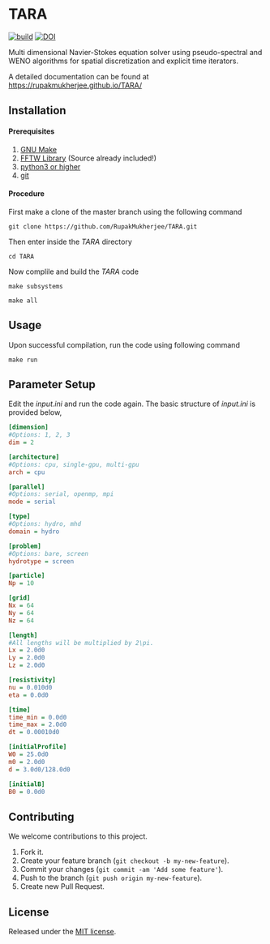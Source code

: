 # TARA

[![build](https://github.com/RupakMukherjee/TARA/actions/workflows/main.yml/badge.svg)](https://github.com/RupakMukherjee/TARA/actions/workflows/main.yml)
[![DOI](https://zenodo.org/badge/136785629.svg)](https://zenodo.org/badge/latestdoi/136785629)

Multi dimensional Navier-Stokes equation solver using pseudo-spectral and WENO algorithms for spatial discretization and explicit time iterators.

A detailed documentation can be found at https://rupakmukherjee.github.io/TARA/

Installation
------------
#### Prerequisites
1. [GNU Make](https://www.gnu.org/software/make/)
2. [FFTW Library](http://www.fftw.org/) (Source already included!)
3. [python3 or higher](https://www.python.org/download/releases/3.0/)
4. [git](https://git-scm.com/)

#### Procedure
First make a clone of the master branch using the following command
```shell
git clone https://github.com/RupakMukherjee/TARA.git
```
Then enter inside the *TARA* directory 
```shell
cd TARA
```
Now complile and build the *TARA* code
```shell
make subsystems
``` 

```shell
make all
``` 
Usage
-----
Upon successful compilation, run the code using following command
```shell
make run
```
## Parameter Setup
Edit the _input.ini_ and run the code again. The basic structure of _input.ini_ is provided below,

```ini
[dimension]
#Options: 1, 2, 3
dim = 2

[architecture]
#Options: cpu, single-gpu, multi-gpu
arch = cpu

[parallel]
#Options: serial, openmp, mpi
mode = serial

[type]
#Options: hydro, mhd
domain = hydro

[problem]
#Options: bare, screen
hydrotype = screen

[particle]
Np = 10

[grid]
Nx = 64
Ny = 64
Nz = 64

[length]
#All lengths will be multiplied by 2\pi.
Lx = 2.0d0
Ly = 2.0d0
Lz = 2.0d0

[resistivity]
nu = 0.010d0
eta = 0.0d0

[time]
time_min = 0.0d0
time_max = 2.0d0
dt = 0.00010d0

[initialProfile]
W0 = 25.0d0
m0 = 2.0d0
d = 3.0d0/128.0d0

[initialB]
B0 = 0.0d0
```

## Contributing
We welcome contributions to this project.

1. Fork it.
2. Create your feature branch (```git checkout -b my-new-feature```).
3. Commit your changes (```git commit -am 'Add some feature'```).
4. Push to the branch (```git push origin my-new-feature```).
5. Create new Pull Request.

## License
Released under the [MIT license](LICENSE).

